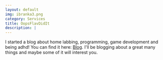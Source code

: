 ```yaml
---
layout: default
img: ibranka3.png
category: Services
title: OopsFlavDidIt
description: |
---
```


I started a blog about home labbing, programming, game development and being adhd! You can find it here: [Blog](https://OopsFlavDidIt.Dev). I'll be blogging about a great many things and maybe some of it will interest you.
